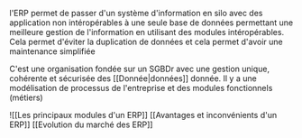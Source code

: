 l'ERP permet de passer d'un système d'information en silo avec des application non intéropérables à une seule base de données permettant une meilleure gestion de l'information en utilisant des modules intéropérables. Cela permet d'éviter la duplication de données et cela permet d'avoir une maintenance simplifiée

C'est une organisation fondée sur un SGBDr avec une gestion unique, cohérente et sécurisée des [[Donnée|données]] donnée. Il y a une modélisation de processus de l'entreprise et des modules fonctionnels (métiers)

![[Les principaux modules d'un ERP]]
[[Avantages et inconvénients d'un ERP]]
[[Evolution du marché des ERP]]